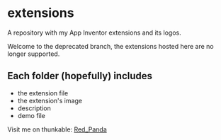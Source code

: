 # extensions

A repository with my App Inventor extensions and its logos.

Welcome to the deprecated branch, the extensions hosted here are no longer supported.

## Each folder (hopefully) includes

* the extension file
* the extension's image
* description
* demo file

Visit me on thunkable: [Red_Panda](https://community.thunkable.com/u/Red_Panda/summary "@Red_Panda")